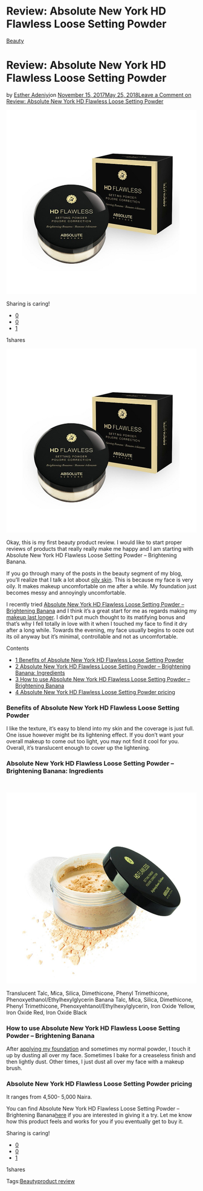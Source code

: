 # Review: Absolute New York HD Flawless Loose Setting Powder

[Beauty](https://estheradeniyi.com/category/beauty/)
# Review: Absolute New York HD Flawless Loose Setting Powder

by [Esther Adeniyi](https://estheradeniyi.com/author/esther-adeniyi/)on [November 15, 2017May 25, 2018](https://estheradeniyi.com/absolute-new-york-hd-powder-brightening-banana/)[Leave a Comment on Review: Absolute New York HD Flawless Loose Setting Powder](https://estheradeniyi.com/absolute-new-york-hd-powder-brightening-banana/#respond)

![](images/IMG-20171114-WA0024.jpg)

Sharing is caring!

- [0](https://www.facebook.com/sharer/sharer.php?u=https%3A%2F%2Festheradeniyi.com%2Fabsolute-new-york-hd-powder-brightening-banana%2F&amp;t=Review%3A%20Absolute%20New%20York%20HD%20Flawless%20Loose%20Setting%20Powder)
- [0](https://twitter.com/intent/tweet?text=Review%3A%20Absolute%20New%20York%20HD%20Flawless%20Loose%20Setting%20Powder&amp;url=https%3A%2F%2Festheradeniyi.com%2Fabsolute-new-york-hd-powder-brightening-banana%2F)
- [1](#)

1shares

[![Absolute New York HD Flawless Loose Setting Powder - Brightening Banana.](images/IMG-20171114-WA0024.jpg)](images/IMG-20171114-WA0024.jpg)

Okay, this is my first beauty product review. I would like to start proper reviews of products that really really make me happy and I am starting with Absolute New York HD Flawless Loose Setting Powder &#x2013; Brightening Banana.

If you go through many of the posts in the beauty segment of my blog, you&#x2019;ll realize that I talk a lot about [oily skin](https://www.estheradeniyi.com/the-five-skin-types-and-how-to-care-for). This is because my face is very oily. It makes makeup uncomfortable on me after a while. My foundation just becomes messy and annoyingly uncomfortable.

I recently tried [Absolute New York HD Flawless Loose Setting Powder &#x2013; Brightening Banana](http://originalcosmetics.com.ng/products/absolute-new-york-hd-flawless-loose-setting-powder-brightening-banana/) and I think it&#x2019;s a great start for me as regards making my [makeup last longer](https://www.estheradeniyi.com/this-will-help-your-makeup-to-stay?m=1). I didn&#x2019;t put much thought to its matifying bonus and that&#x2019;s why I fell totally in love with it when I touched my face to find it dry after a long while. Towards the evening, my face usually begins to ooze out its oil anyway but it&#x2019;s minimal, controllable and not as uncomfortable.

Contents

- [1 Benefits of Absolute New York HD Flawless Loose Setting Powder](#Benefits_of_Absolute_New_York_HD_Flawless_Loose_Setting_Powder)
- [2 Absolute New York HD Flawless Loose Setting Powder &#x2013; Brightening Banana: Ingredients](#Absolute_New_York_HD_Flawless_Loose_Setting_Powder_Brightening_Banana_Ingredients)
- [3 How to use Absolute New York HD Flawless Loose Setting Powder &#x2013; Brightening Banana](#How_to_use_Absolute_New_York_HD_Flawless_Loose_Setting_Powder_Brightening_Banana)
- [4 Absolute New York HD Flawless Loose Setting Powder pricing](#Absolute_New_York_HD_Flawless_Loose_Setting_Powder_pricing)

### Benefits of Absolute New York HD Flawless Loose Setting Powder

I like the texture, it&#x2019;s easy to blend into my skin and the coverage is just full. One issue however might be its lightening effect. If you don&#x2019;t want your overall makeup to come out too light, you may not find it cool for you. Overall, it&#x2019;s translucent enough to cover up the lightening.

### Absolute New York HD Flawless Loose Setting Powder &#x2013; Brightening Banana: Ingredients

&#xA0;

[![Absolute New York HD Flawless Loose Setting Powder - Brightening Banana.](images/IMG-20171114-WA0023.jpg)](images/IMG-20171114-WA0023.jpg)

Translucent Talc, Mica, Silica, Dimethicone, Phenyl Trimethicone, Phenoxyethanol/Ethylhexylglycerin Banana Talc, Mica, Silica, Dimethicone, Phenyl Trimethicone, Phenoxyehtanol/Ethylhexylglycerin, Iron Oxide Yellow, Iron Oxide Red, Iron Oxide Black

### How to use Absolute New York HD Flawless Loose Setting Powder &#x2013; Brightening Banana

After [applying my foundation](https://www.estheradeniyi.com/a-complete-guide-to-choosing-right?m=1) and sometimes my normal powder, I touch it up by dusting all over my face. Sometimes I bake for a creaseless finish and then lightly dust. Other times, I just dust all over my face with a makeup brush.

### Absolute New York HD Flawless Loose Setting Powder pricing

It ranges from 4,500- 5,000 Naira.

You can find Absolute New York HD Flawless Loose Setting Powder &#x2013; Brightening Banana[here](http://originalcosmetics.com.ng/products/absolute-new-york-hd-flawless-loose-setting-powder-brightening-banana/) if you are interested in giving it a try. Let me know how this product feels and works for you if you eventually get to buy it.

Sharing is caring!

- [0](https://www.facebook.com/sharer/sharer.php?u=https%3A%2F%2Festheradeniyi.com%2Fabsolute-new-york-hd-powder-brightening-banana%2F&amp;t=Review%3A%20Absolute%20New%20York%20HD%20Flawless%20Loose%20Setting%20Powder)
- [0](https://twitter.com/intent/tweet?text=Review%3A%20Absolute%20New%20York%20HD%20Flawless%20Loose%20Setting%20Powder&amp;url=https%3A%2F%2Festheradeniyi.com%2Fabsolute-new-york-hd-powder-brightening-banana%2F)
- [1](#)

1shares

Tags:[Beauty](https://estheradeniyi.com/tag/beauty/)[product review](https://estheradeniyi.com/tag/product-review/)